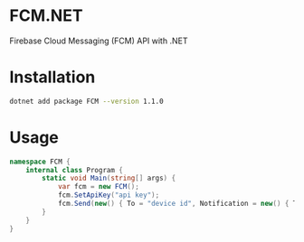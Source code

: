 # FCM.NET
Firebase Cloud Messaging (FCM) API with .NET

# Installation
```bash
dotnet add package FCM --version 1.1.0
```

# Usage
```c#
namespace FCM {
    internal class Program {
        static void Main(string[] args) {
            var fcm = new FCM();
            fcm.SetApiKey("api key");
            fcm.Send(new() { To = "device id", Notification = new() { Title = "title", Body = "body" } });
        }
    }
}
```

